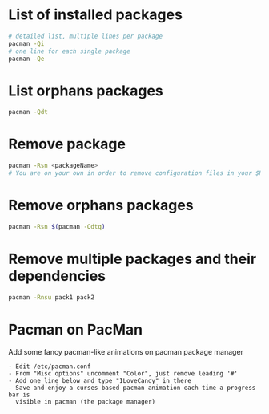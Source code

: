 # List of installed packages
```sh
# detailed list, multiple lines per package
pacman -Qi
# one line for each single package
pacman -Qe
```

# List orphans packages
```sh
pacman -Qdt
```

# Remove package
```sh
pacman -Rsn <packageName>
# You are on your own in order to remove configuration files in your $HOME directory
```

# Remove orphans packages
```sh
pacman -Rsn $(pacman -Qdtq)
```

# Remove multiple packages and their dependencies
```sh
pacman -Rnsu pack1 pack2
```


# Pacman on PacMan
Add some fancy pacman-like animations on pacman package manager
```
- Edit /etc/pacman.conf
- From "Misc options" uncomment "Color", just remove leading '#'
- Add one line below and type "ILoveCandy" in there
- Save and enjoy a curses based pacman animation each time a progress bar is
  visible in pacman (the package manager)
```
